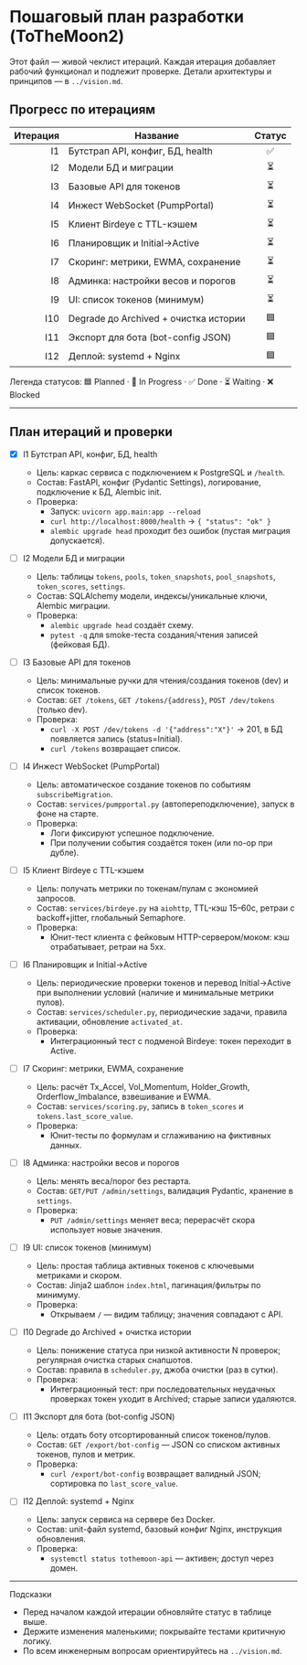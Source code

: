 # Пошаговый план разработки (ToTheMoon2)

Этот файл — живой чеклист итераций. Каждая итерация добавляет рабочий функционал и подлежит проверке. Детали архитектуры и принципов — в `../vision.md`.

## Прогресс по итерациям

| Итерация | Название                                      | Статус |
|---------:|-----------------------------------------------|:------:|
| I1       | Бутстрап API, конфиг, БД, health              | ✅ |
| I2       | Модели БД и миграции                          | ⏳ |
| I3       | Базовые API для токенов                       | ⏳ |
| I4       | Инжест WebSocket (PumpPortal)                 | ⏳ |
| I5       | Клиент Birdeye с TTL-кэшем                    | ⏳ |
| I6       | Планировщик и Initial→Active                  | ⏳ |
| I7       | Скоринг: метрики, EWMA, сохранение            | ⏳ |
| I8       | Админка: настройки весов и порогов            | ⏳ |
| I9       | UI: список токенов (минимум)                  | ⏳ |
| I10      | Degrade до Archived + очистка истории         | 🟦 |
| I11      | Экспорт для бота (bot-config JSON)            | 🟦 |
| I12      | Деплой: systemd + Nginx                       | 🟦 |

Легенда статусов: 🟦 Planned · 🚧 In Progress · ✅ Done · ⏳ Waiting · ❌ Blocked

---

## План итераций и проверки

- [x] I1 Бутстрап API, конфиг, БД, health
  - Цель: каркас сервиса с подключением к PostgreSQL и `/health`.
  - Состав: FastAPI, конфиг (Pydantic Settings), логирование, подключение к БД, Alembic init.
  - Проверка:
    - Запуск: `uvicorn app.main:app --reload`
    - `curl http://localhost:8000/health` → `{ "status": "ok" }`
    - `alembic upgrade head` проходит без ошибок (пустая миграция допускается).

- [ ] I2 Модели БД и миграции
  - Цель: таблицы `tokens`, `pools`, `token_snapshots`, `pool_snapshots`, `token_scores`, `settings`.
  - Состав: SQLAlchemy модели, индексы/уникальные ключи, Alembic миграции.
  - Проверка:
    - `alembic upgrade head` создаёт схему.
    - `pytest -q` для smoke-теста создания/чтения записей (фейковая БД).

- [ ] I3 Базовые API для токенов
  - Цель: минимальные ручки для чтения/создания токенов (dev) и список токенов.
  - Состав: `GET /tokens`, `GET /tokens/{address}`, `POST /dev/tokens` (только dev).
  - Проверка:
    - `curl -X POST /dev/tokens -d '{"address":"X"}'` → 201, в БД появляется запись (status=Initial).
    - `curl /tokens` возвращает список.

- [ ] I4 Инжест WebSocket (PumpPortal)
  - Цель: автоматическое создание токенов по событиям `subscribeMigration`.
  - Состав: `services/pumpportal.py` (автопереподключение), запуск в фоне на старте.
  - Проверка:
    - Логи фиксируют успешное подключение.
    - При получении события создаётся токен (или no-op при дубле).

- [ ] I5 Клиент Birdeye с TTL-кэшем
  - Цель: получать метрики по токенам/пулам с экономией запросов.
  - Состав: `services/birdeye.py` на `aiohttp`, TTL-кэш 15–60с, ретраи с backoff+jitter, глобальный Semaphore.
  - Проверка:
    - Юнит-тест клиента с фейковым HTTP-сервером/моком: кэш отрабатывает, ретраи на 5xx.

- [ ] I6 Планировщик и Initial→Active
  - Цель: периодические проверки токенов и перевод Initial→Active при выполнении условий (наличие и минимальные метрики пулов).
  - Состав: `services/scheduler.py`, периодические задачи, правила активации, обновление `activated_at`.
  - Проверка:
    - Интеграционный тест с подменой Birdeye: токен переходит в Active.

- [ ] I7 Скоринг: метрики, EWMA, сохранение
  - Цель: расчёт Tx_Accel, Vol_Momentum, Holder_Growth, Orderflow_Imbalance, взвешивание и EWMA.
  - Состав: `services/scoring.py`, запись в `token_scores` и `tokens.last_score_value`.
  - Проверка:
    - Юнит-тесты по формулам и сглаживанию на фиктивных данных.

- [ ] I8 Админка: настройки весов и порогов
  - Цель: менять веса/порог без рестарта.
  - Состав: `GET/PUT /admin/settings`, валидация Pydantic, хранение в `settings`.
  - Проверка:
    - `PUT /admin/settings` меняет веса; перерасчёт скора использует новые значения.

- [ ] I9 UI: список токенов (минимум)
  - Цель: простая таблица активных токенов с ключевыми метриками и скором.
  - Состав: Jinja2 шаблон `index.html`, пагинация/фильтры по минимуму.
  - Проверка:
    - Открываем `/` — видим таблицу; значения совпадают с API.

- [ ] I10 Degrade до Archived + очистка истории
  - Цель: понижение статуса при низкой активности N проверок; регулярная очистка старых снапшотов.
  - Состав: правила в `scheduler.py`, джоба очистки (раз в сутки).
  - Проверка:
    - Интеграционный тест: при последовательных неудачных проверках токен уходит в Archived; старые записи удаляются.

- [ ] I11 Экспорт для бота (bot-config JSON)
  - Цель: отдать боту отсортированный список токенов/пулов.
  - Состав: `GET /export/bot-config` — JSON со списком активных токенов, пулов и метрик.
  - Проверка:
    - `curl /export/bot-config` возвращает валидный JSON; сортировка по `last_score_value`.

- [ ] I12 Деплой: systemd + Nginx
  - Цель: запуск сервиса на сервере без Docker.
  - Состав: unit-файл systemd, базовый конфиг Nginx, инструкция обновления.
  - Проверка:
    - `systemctl status tothemoon-api` — активен; доступ через домен.

---

Подсказки
- Перед началом каждой итерации обновляйте статус в таблице выше.
- Держите изменения маленькими; покрывайте тестами критичную логику.
- По всем инженерным вопросам ориентируйтесь на `../vision.md`.
